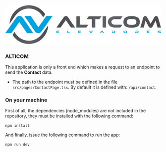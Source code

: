# ![ALTICOM](src/assets/logo-alticom.svg)

### ALTICOM

This application is only a front end which makes a request to an endpoint to send the **Contact** data.

- The path to the endpoint must be defined in the file `src/pages/ContactPage.tsx`. By default it is defined with: `/api/contact`.

### On your machine

First of all, the dependencies (node_modules) are not included in the repository, they must be installed with the following command:

```
npm install
```

And finally, issue the following command to run the app:

```
npm run dev
```
